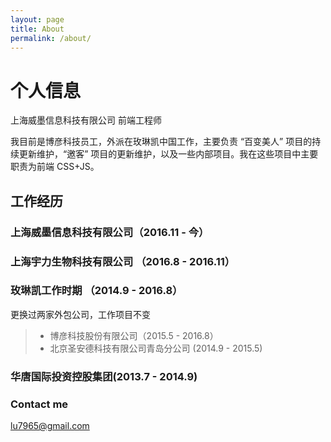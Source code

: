 ```yaml
---
layout: page
title: About
permalink: /about/
---
```


# 个人信息


上海威墨信息科技有限公司 前端工程师 

我目前是博彦科技员工，外派在玫琳凯中国工作，主要负责 “百变美人” 项目的持续更新维护，“邀客” 项目的更新维护，以及一些内部项目。我在这些项目中主要职责为前端 CSS+JS。

## 工作经历
### 上海威墨信息科技有限公司（2016.11 - 今）
### 上海宇力生物科技有限公司 （2016.8 - 2016.11）

### 玫琳凯工作时期 （2014.9 - 2016.8）

更换过两家外包公司，工作项目不变

>   * 博彦科技股份有限公司（2015.5 - 2016.8）
>   * 北京圣安德科技有限公司青岛分公司 (2014.9 - 2015.5)
>  

### 华唐国际投资控股集团(2013.7 - 2014.9)

### Contact me

[lu7965@gmail.com](mailto:lu7965@gmail.com)